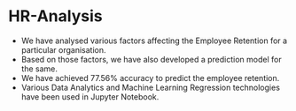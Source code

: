 # HR-Analysis

- We have analysed various factors affecting the Employee Retention for a particular organisation.
- Based on those factors, we have also developed a prediction model for the same.
- We have achieved 77.56% accuracy to predict the employee retention.
- Various Data Analytics and Machine Learning Regression technologies have been used in Jupyter Notebook.
